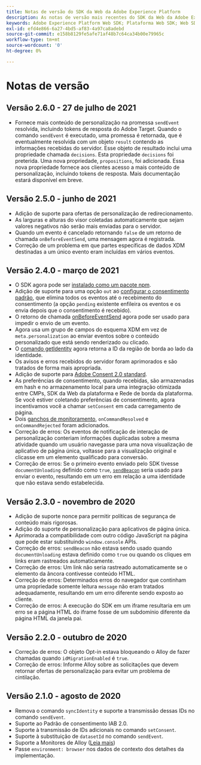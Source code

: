 ```yaml
---
title: Notas de versão do SDK da Web da Adobe Experience Platform
description: As notas de versão mais recentes do SDK da Web da Adobe Experience Platform.
keywords: Adobe Experience Platform Web SDK; Plataforma Web SDK; Web SDK; Notas de versão;
exl-id: efd4e866-6a27-4bd5-af83-4a97ca8adebd
source-git-commit: e158b8129fe5afe71af48b7c64ca34b00e79965c
workflow-type: tm+mt
source-wordcount: '0'
ht-degree: 0%

---
```


# Notas de versão

## Versão 2.6.0 - 27 de julho de 2021

* Fornece mais conteúdo de personalização na promessa `sendEvent` resolvida, incluindo tokens de resposta do Adobe Target. Quando o comando `sendEvent` é executado, uma promessa é retornada, que é eventualmente resolvida com um objeto `result` contendo as informações recebidas do servidor. Esse objeto de resultado inclui uma propriedade chamada `decisions`. Esta propriedade `decisions` foi preterida. Uma nova propriedade, `propositions`, foi adicionada. Essa nova propriedade fornece aos clientes acesso a mais conteúdo de personalização, incluindo tokens de resposta. Mais documentação estará disponível em breve.

## Versão 2.5.0 - junho de 2021

* Adição de suporte para ofertas de personalização de redirecionamento.
* As larguras e alturas do visor coletadas automaticamente que sejam valores negativos não serão mais enviadas para o servidor.
* Quando um evento é cancelado retornando `false` de um retorno de chamada `onBeforeEventSend`, uma mensagem agora é registrada.
* Correção de um problema em que partes específicas de dados XDM destinadas a um único evento eram incluídas em vários eventos.

## Versão 2.4.0 - março de 2021

* O SDK agora pode ser [instalado como um pacote npm](https://experienceleague.adobe.com/docs/experience-platform/edge/fundamentals/installing-the-sdk.html?lang=pt-BR).
* Adição de suporte para uma opção `out` ao [configurar o consentimento padrão](https://experienceleague.adobe.com/docs/experience-platform/edge/fundamentals/configuring-the-sdk.html#default-consent), que elimina todos os eventos até o recebimento do consentimento (a opção `pending` existente enfileira os eventos e os envia depois que o consentimento é recebido).
* O retorno de chamada [onBeforeEventSend](https://experienceleague.adobe.com/docs/experience-platform/edge/fundamentals/configuring-the-sdk.html#onbeforeeventsend) agora pode ser usado para impedir o envio de um evento.
* Agora usa um grupo de campos do esquema XDM em vez de `meta.personalization` ao enviar eventos sobre o conteúdo personalizado que está sendo renderizado ou clicado.
* O [comando getIdentity](https://experienceleague.adobe.com/docs/experience-platform/edge/identity/overview.html#retrieving-the-visitor-id) agora retorna a ID da região de borda ao lado da identidade.
* Os avisos e erros recebidos do servidor foram aprimorados e são tratados de forma mais apropriada.
* Adição de suporte para [Adobe Consent 2.0 standard](https://experienceleague.adobe.com/docs/experience-platform/edge/consent/supporting-consent.html?communicating-consent-preferences-via-the-adobe-standard).
* As preferências de consentimento, quando recebidas, são armazenadas em hash e no armazenamento local para uma integração otimizada entre CMPs, SDK da Web da plataforma e Rede de borda da plataforma. Se você estiver coletando preferências de consentimento, agora incentivamos você a chamar `setConsent` em cada carregamento de página.
* Dois [ganchos de monitoramento](https://github.com/adobe/alloy/wiki/Monitoring-Hooks), `onCommandResolved` e `onCommandRejected` foram adicionados.
* Correção de erros: Os eventos de notificação de interação de personalização conteriam informações duplicadas sobre a mesma atividade quando um usuário navegasse para uma nova visualização de aplicativo de página única, voltasse para a visualização original e clicasse em um elemento qualificado para conversão.
* Correção de erros: Se o primeiro evento enviado pelo SDK tivesse `documentUnloading` definido como `true`, [`sendBeacon`](https://developer.mozilla.org/pt-BR/docs/Web/API/Navigator/sendBeacon) seria usado para enviar o evento, resultando em um erro em relação a uma identidade que não estava sendo estabelecida.

## Versão 2.3.0 - novembro de 2020

* Adição de suporte nonce para permitir políticas de segurança de conteúdo mais rigorosas.
* Adição do suporte de personalização para aplicativos de página única.
* Aprimorada a compatibilidade com outro código JavaScript na página que pode estar substituindo `window.console` APIs.
* Correção de erros: `sendBeacon` não estava sendo usado quando `documentUnloading` estava definido como `true` ou quando os cliques em links eram rastreados automaticamente.
* Correção de erros: Um link não seria rastreado automaticamente se o elemento da âncora contivesse conteúdo HTML.
* Correção de erros: Determinados erros do navegador que continham uma propriedade somente leitura `message` não eram tratados adequadamente, resultando em um erro diferente sendo exposto ao cliente.
* Correção de erros: A execução do SDK em um iframe resultaria em um erro se a página HTML do iframe fosse de um subdomínio diferente da página HTML da janela pai.

## Versão 2.2.0 - outubro de 2020

* Correção de erros: O objeto Opt-in estava bloqueando o Alloy de fazer chamadas quando `idMigrationEnabled` é `true`.
* Correção de erros: Informe Alloy sobre as solicitações que devem retornar ofertas de personalização para evitar um problema de cintilação.

## Versão 2.1.0 - agosto de 2020

* Remova o comando `syncIdentity` e suporte a transmissão dessas IDs no comando `sendEvent`.
* Suporte ao Padrão de consentimento IAB 2.0.
* Suporte à transmissão de IDs adicionais no comando `setConsent`.
* Suporte à substituição de `datasetId` no comando `sendEvent`.
* Suporte a Monitores de Alloy ([Leia mais](https://github.com/adobe/alloy/wiki/Monitoring-Hooks))
* Passe `environment: browser` nos dados de contexto dos detalhes da implementação.
